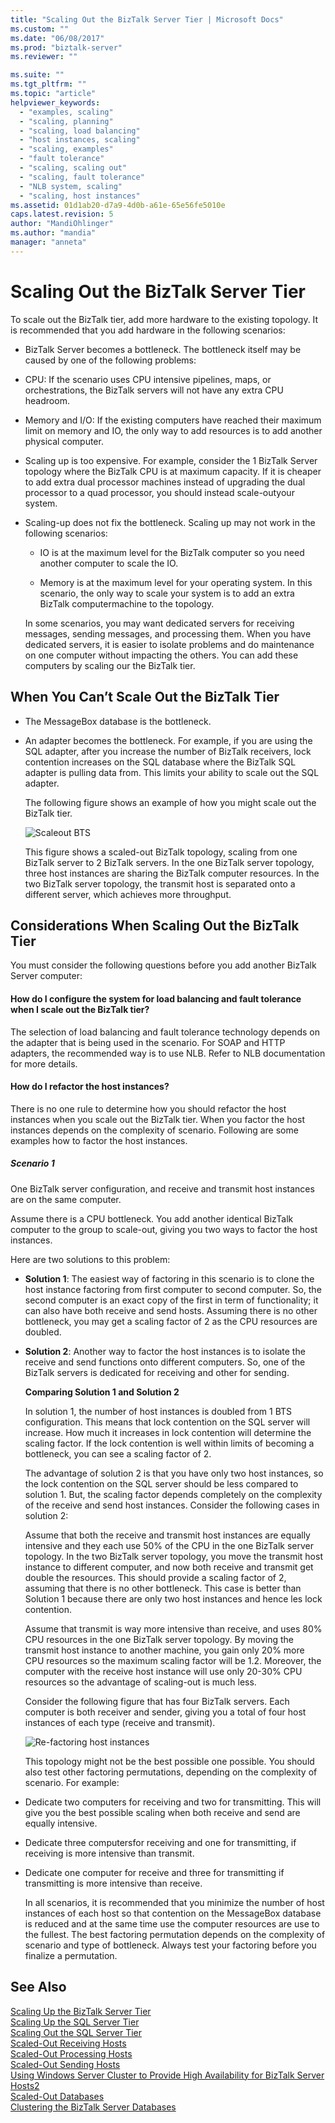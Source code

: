 ```yaml
---
title: "Scaling Out the BizTalk Server Tier | Microsoft Docs"
ms.custom: ""
ms.date: "06/08/2017"
ms.prod: "biztalk-server"
ms.reviewer: ""

ms.suite: ""
ms.tgt_pltfrm: ""
ms.topic: "article"
helpviewer_keywords: 
  - "examples, scaling"
  - "scaling, planning"
  - "scaling, load balancing"
  - "host instances, scaling"
  - "scaling, examples"
  - "fault tolerance"
  - "scaling, scaling out"
  - "scaling, fault tolerance"
  - "NLB system, scaling"
  - "scaling, host instances"
ms.assetid: 01d1ab20-d7a9-4d0b-a61e-65e56fe5010e
caps.latest.revision: 5
author: "MandiOhlinger"
ms.author: "mandia"
manager: "anneta"
---
```

# Scaling Out the BizTalk Server Tier
To scale out the BizTalk tier, add more hardware to the existing topology. It is recommended that you add hardware in the following scenarios:  
  
- BizTalk Server becomes a bottleneck. The bottleneck itself may be caused by one of the following problems:  
  
- CPU: If the scenario uses CPU intensive pipelines, maps, or orchestrations, the BizTalk servers will not have any extra CPU headroom.  
  
- Memory and I/O: If the existing computers have reached their maximum limit on memory and IO, the only way to add resources is to add another physical computer.  
  
- Scaling up is too expensive. For example, consider the 1 BizTalk Server topology where the BizTalk CPU is at maximum capacity. If it is cheaper to add extra dual processor machines instead of upgrading the dual processor to a quad processor, you should instead scale-outyour system.  
  
- Scaling-up does not fix the bottleneck. Scaling up may not work in the following scenarios:  
  
  -   IO is at the maximum level for the BizTalk computer so you need another computer to scale the IO.  
  
  -   Memory is at the maximum level for your operating system. In this scenario, the only way to scale your system is to add an extra BizTalk computermachine to the topology.  
  
  In some scenarios, you may want dedicated servers for receiving messages, sending messages, and processing them. When you have dedicated servers, it is easier to isolate problems and do maintenance on one computer without impacting the others. You can add these computers by scaling our the BizTalk tier.  
  
## When You Can’t Scale Out the BizTalk Tier  
  
- The MessageBox database is the bottleneck.  
  
- An adapter becomes the bottleneck. For example, if you are using the SQL adapter, after you increase the number of BizTalk receivers, lock contention increases on the SQL database where the BizTalk SQL adapter is pulling data from. This limits your ability to scale out the SQL adapter.  
  
  The following figure shows an example of how you might scale out the BizTalk tier.  
  
  ![Scaleout BTS](../core/media/scaleoutbts.gif "ScaleOutBTS")  
  
  This figure shows a scaled-out BizTalk topology, scaling from one BizTalk server to 2 BizTalk servers. In the one BizTalk server topology, three host instances are sharing the BizTalk computer resources. In the two BizTalk server topology, the transmit host is separated onto a different server, which achieves more throughput.  
  
## Considerations When Scaling Out the BizTalk Tier  
 You must consider the following questions before you add another BizTalk Server computer:  
  
#### How do I configure the system for load balancing and fault tolerance when I scale out the BizTalk tier?  
 The selection of load balancing and fault tolerance technology depends on the adapter that is being used in the scenario. For SOAP and HTTP adapters, the recommended way is to use NLB. Refer to NLB documentation for more details.  
  
#### How do I refactor the host instances?  
 There is no one rule to determine how you should refactor the host instances when you scale out the BizTalk tier. When you factor the host instances depends on the complexity of scenario. Following are some examples how to factor the host instances.  
  
##### Scenario 1  
 One BizTalk server configuration, and receive and transmit host instances are on the same computer.  
  
 Assume there is a CPU bottleneck. You add another identical BizTalk computer to the group to scale-out, giving you two ways to factor the host instances.  
  
 Here are two solutions to this problem:  
  
- **Solution 1**: The easiest way of factoring in this scenario is to clone the host instance factoring from first computer to second computer. So, the second computer is an exact copy of the first in term of functionality; it can also have both receive and send hosts. Assuming there is no other bottleneck, you may get a scaling factor of 2 as the CPU resources are doubled.  
  
- **Solution 2**: Another way to factor the host instances is to isolate the receive and send functions onto different computers. So, one of the BizTalk servers is dedicated for receiving and other for sending.  
  
  **Comparing Solution 1 and Solution 2**  
  
  In solution 1, the number of host instances is doubled from 1 BTS configuration. This means that lock contention on the SQL server will increase. How much it increases in lock contention will determine the scaling factor. If the lock contention is well within limits of becoming a bottleneck, you can see a scaling factor of 2.  
  
  The advantage of solution 2 is that you have only two host instances, so the lock contention on the SQL server should be less compared to solution 1. But, the scaling factor depends completely on the complexity of the receive and send host instances. Consider the following cases in solution 2:  
  
  Assume that both the receive and transmit host instances are equally intensive and they each use 50% of the CPU in the one BizTalk server topology. In the two BizTalk server topology, you move the transmit host instance to different computer, and now both receive and transmit get double the resources. This should provide a scaling factor of 2, assuming that there is no other bottleneck. This case is better than Solution 1 because there are only two host instances and hence les lock contention.  
  
  Assume that transmit is way more intensive than receive, and uses 80% CPU resources in the one BizTalk server topology. By moving the transmit host instance to another machine, you gain only 20% more CPU resources so the maximum scaling factor will be 1.2. Moreover, the computer with the receive host instance will use only 20-30% CPU resources so the advantage of scaling-out is much less.  
  
  Consider the following figure that has four BizTalk servers. Each computer is both receiver and sender, giving you a  total of four host instances of each type (receive and transmit).  
  
  ![Re&#45;factoring host instances](../core/media/refactoringhostinstances.gif "RefactoringHostinstances")  
  
  This topology might not be the best possible one possible. You should also test other factoring permutations, depending on the complexity of scenario. For example:  
  
- Dedicate two computers for receiving and  two for transmitting. This will give you the best possible scaling when both receive and send are equally intensive.  
  
- Dedicate three computersfor receiving and one for transmitting, if receiving is more intensive than transmit.  
  
- Dedicate one computer for receive and three for transmitting if transmitting is more intensive than receive.  
  
  In all scenarios, it is recommended that you minimize the number of host instances of each host so that contention on the MessageBox database is reduced and at the same time use the computer resources are use to the fullest. The best factoring permutation depends on the complexity of scenario and type of bottleneck. Always test your factoring before you finalize a permutation.  
  
## See Also  
 [Scaling Up the BizTalk Server Tier](../core/scaling-up-the-biztalk-server-tier.md)   
 [Scaling Up the SQL Server Tier](../core/scaling-up-the-sql-server-tier.md)   
 [Scaling Out the SQL Server Tier](../core/scaling-out-the-sql-server-tier.md)   
 [Scaled-Out Receiving Hosts](../core/scaled-out-receiving-hosts.md)   
 [Scaled-Out Processing Hosts](../core/scaled-out-processing-hosts.md)   
 [Scaled-Out Sending Hosts](../core/scaled-out-sending-hosts.md)   
 [Using Windows Server Cluster to Provide High Availability for BizTalk Server Hosts2](../core/use-windows-cluster-to-provide-high-availability-for-biztalk-hosts.md)   
 [Scaled-Out Databases](../core/scaled-out-databases.md)   
 [Clustering the BizTalk Server Databases](../core/clustering-the-biztalk-server-databases1.md)